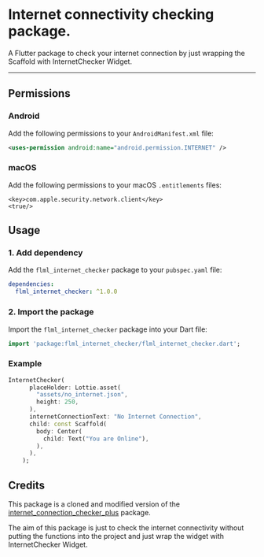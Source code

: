 # Internet connectivity checking package.

A Flutter package to check your internet connection by just wrapping the Scaffold with InternetChecker Widget.

<hr />

## Permissions

### Android

Add the following permissions to your `AndroidManifest.xml` file:

```xml
<uses-permission android:name="android.permission.INTERNET" />
```

### macOS

Add the following permissions to your macOS `.entitlements` files:

```entitlements
<key>com.apple.security.network.client</key>
<true/>
```

## Usage

### 1. Add dependency

Add the `flml_internet_checker` package to your `pubspec.yaml` file:

```yaml
dependencies:
  flml_internet_checker: ^1.0.0
```

### 2. Import the package

Import the `flml_internet_checker` package into your Dart file:

```dart
import 'package:flml_internet_checker/flml_internet_checker.dart';
```

### Example

```dart
InternetChecker(
      placeHolder: Lottie.asset(
        "assets/no_internet.json",
        height: 250,
      ),
      internetConnectionText: "No Internet Connection",
      child: const Scaffold(
        body: Center(
          child: Text("You are Online"),
        ),
      ),
    );
```

## Credits

This package is a cloned and modified version of the
[internet_connection_checker_plus] package.

The aim of this package is just to check the internet connectivity without putting the functions into the project and just wrap the widget with InternetChecker Widget.

<!-- Links -->

[internet_connection_checker_plus]: https://github.com/OutdatedGuy/internet_connection_checker_plus
